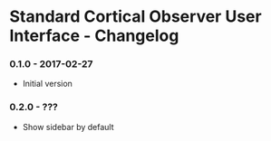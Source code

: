 # Standard Cortical Observer User Interface - Changelog

### 0.1.0 - 2017-02-27

* Initial version

### 0.2.0 - ???

* Show sidebar by default
